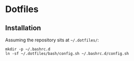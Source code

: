 # Dotfiles

## Installation
Assuming the repository sits at `~/.dotfiles/`:
```
mkdir -p ~/.bashrc.d
ln -sf ~/.dotfiles/bash/config.sh ~/.bashrc.d/config.sh
```
